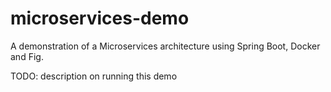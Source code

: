 microservices-demo
==================

A demonstration of a Microservices architecture using Spring Boot, Docker and Fig.

TODO: description on running this demo
